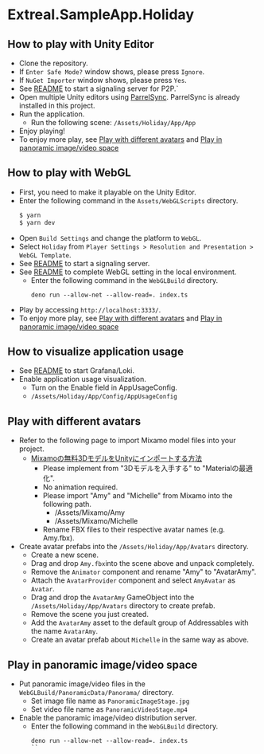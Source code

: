# Extreal.SampleApp.Holiday

## How to play with Unity Editor

- Clone the repository.
- If `Enter Safe Mode?` window shows, please press `Ignore`.
- If `NuGet Importer` window shows, please press `Yes`.
- See [README](Servers/P2P/README.md) to start a signaling server for P2P.`
- Open multiple Unity editors using [ParrelSync](https://github.com/VeriorPies/ParrelSync). ParrelSync is already installed in this project.
- Run the application.
  - Run the following scene: `/Assets/Holiday/App/App`
- Enjoy playing!
- To enjoy more play, see [Play with different avatars](#play-with-different-avatars) and [Play in panoramic image/video space](#play-in-panoramic-image/video-space)

## How to play with WebGL

- First, you need to make it playable on the Unity Editor.
- Enter the following command in the `Assets/WebGLScripts` directory.
   ```bash
   $ yarn
   $ yarn dev
   ```
- Open `Build Settings` and change the platform to `WebGL`.
- Select `Holiday` from `Player Settings > Resolution and Presentation > WebGL Template`.
- See [README](Servers/P2P/README.md) to start a signaling server.
- See [README](WebGLBuild/README.md) to complete WebGL setting in the local environment.
  - Enter the following command in the `WebGLBuild` directory.
    ```
    deno run --allow-net --allow-read=. index.ts
    ```
- Play by accessing `http://localhost:3333/`.
- To enjoy more play, see [Play with different avatars](#play-with-different-avatars) and [Play in panoramic image/video space](#play-in-panoramic-image/video-space)

## How to visualize application usage

- See [README](Servers/AppUsage/README.md) to start Grafana/Loki.
- Enable application usage visualization.
  - Turn on the Enable field in AppUsageConfig.
  - `/Assets/Holiday/App/Config/AppUsageConfig`

## Play with different avatars

- Refer to the following page to import Mixamo model files into your project.
  - [Mixamoの無料3DモデルをUnityにインポートする方法](https://zenn.dev/gaku_moriya/articles/d1b451b288786b)
    - Please implement from "3Dモデルを入手する" to "Materialの最適化".
    - No animation required.
    - Please import "Amy" and "Michelle" from Mixamo into the following path.
      - /Assets/Mixamo/Amy
      - /Assets/Mixamo/Michelle
    - Rename FBX files to their respective avatar names (e.g. Amy.fbx).
- Create avatar prefabs into the `/Assets/Holiday/App/Avatars` directory.
  - Create a new scene.
  - Drag and drop `Amy.fbx`into the scene above and unpack completely.
  - Remove the `Animator` component and rename "Amy" to "AvatarAmy".
  - Attach the `AvatarProvider` component and select `AmyAvatar` as `Avatar`.
  - Drag and drop the `AvatarAmy` GameObject into the `/Assets/Holiday/App/Avatars` directory to create prefab.
  - Remove the scene you just created.
  - Add the `AvatarAmy` asset to the default group of Addressables with the name `AvatarAmy`.
  - Create an avatar prefab about `Michelle` in the same way as above.

## Play in panoramic image/video space

- Put panoramic image/video files in the `WebGLBuild/PanoramicData/Panorama/` directory.
  - Set image file name as `PanoramicImageStage.jpg`
  - Set video file name as `PanoramicVideoStage.mp4`
- Enable the panoramic image/video distribution server.
  - Enter the following command in the `WebGLBuild` directory.
    ```
    deno run --allow-net --allow-read=. index.ts
    ``